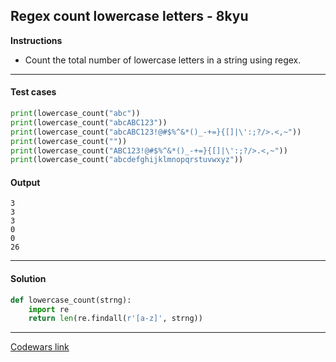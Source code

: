 ## Regex count lowercase letters - 8kyu

**Instructions**

- Count the total number of lowercase letters in a string using regex.

---

#### Test cases

```python
print(lowercase_count("abc"))
print(lowercase_count("abcABC123"))
print(lowercase_count("abcABC123!@#$%^&*()_-+=}{[]|\':;?/>.<,~"))
print(lowercase_count(""))
print(lowercase_count("ABC123!@#$%^&*()_-+=}{[]|\':;?/>.<,~"))
print(lowercase_count("abcdefghijklmnopqrstuvwxyz"))
```

#### Output 
```
3
3
3
0
0
26
```

---

#### Solution

```python
def lowercase_count(strng):
    import re
    return len(re.findall(r'[a-z]', strng))
```

---

[Codewars link](https://www.codewars.com/kata/56a946cd7bd95ccab2000055)
